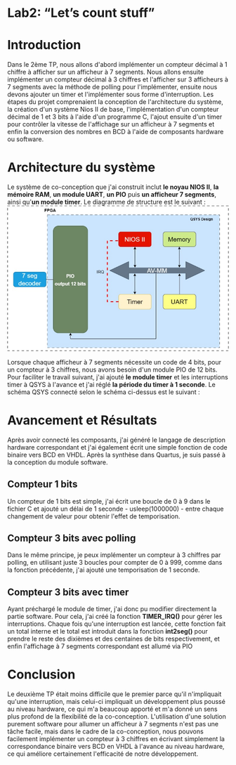 # Lab2: “Let’s count stuff”
# Introduction
Dans le 2ème TP, nous allons d'abord implémenter un compteur décimal à 1 chiffre à afficher sur un afficheur à 7 segments. 
Nous allons ensuite implémenter un compteur décimal à 3 chiffres et l'afficher sur 3 afficheurs à 7 segments avec la méthode de polling pour l'implémenter, 
ensuite nous devons ajouter un timer et l'implémenter sous forme d'interruption.
Les étapes du projet comprenaient la conception de l'architecture du système, la création d'un système Nios II de base, 
l'implémentation d'un compteur décimal de 1 et 3 bits à l'aide d'un programme C, 
l'ajout ensuite d'un timer pour contrôler la vitesse de l'affichage sur un afficheur à 7 segments 
et enfin la conversion des nombres en BCD à l'aide de composants hardware ou software.


# Architecture du système
Le système de co-conception que j'ai construit inclut **le noyau NIOS II**, **la mémoire RAM**, **un module UART**, **un PIO** puis **un afficheur 7 segments**, ainsi qu'**un module timer**. Le diagramme de structure est le suivant : 
![image](https://github.com/ESN2022/GU_LAB2/blob/main/LAB2.jpg)

Lorsque chaque afficheur à 7 segments nécessite un code de 4 bits, pour un compteur à 3 chiffres, nous avons besoin d'un module PIO de 12 bits.
Pour faciliter le travail suivant, j'ai ajouté **le module timer** et les interruptions timer à QSYS à l'avance et j'ai réglé **la période du timer à 1 seconde**.
Le schéma QSYS connecté selon le schéma ci-dessus est le suivant :

# Avancement et Résultats
Après avoir connecté les composants, j'ai généré le langage de description hardware correspondant et j'ai également écrit une simple fonction de code binaire vers BCD en VHDL. Après la synthèse dans Quartus, je suis passé à la conception du module software.

## Compteur 1 bits
Un compteur de 1 bits est simple, j'ai écrit une boucle de 0 à 9 dans le fichier C et ajouté un délai de 1 seconde - usleep(1000000) - entre chaque changement de valeur pour obtenir l'effet de temporisation.

## Compteur 3 bits avec polling
Dans le même principe, je peux implémenter un compteur à 3 chiffres par polling, en utilisant juste 3 boucles pour compter de 0 à 999, comme dans la fonction précédente, j'ai ajouté une temporisation de 1 seconde.

## Compteur 3 bits avec timer
Ayant préchargé le module de timer, j'ai donc pu modifier directement la partie software. Pour cela, j'ai créé la fonction **TIMER_IRQ()** pour gérer les interruptions. Chaque fois qu'une interruption est lancée, cette fonction fait un total interne et le total est introduit dans la fonction **int2seg()** pour prendre le reste des dixièmes et des centaines de bits respectivement, et enfin l'affichage à 7 segments correspondant est allumé via PIO


# Conclusion 
Le deuxième TP était moins difficile que le premier parce qu'il n'impliquait qu'une interruption, mais celui-ci impliquait un développement plus poussé au niveau hardware, ce qui m'a beaucoup apporté et m'a donné un sens plus profond de la flexibilité de la co-conception. L'utilisation d'une solution purement software pour allumer un afficheur à 7 segments n'est pas une tâche facile, mais dans le cadre de la co-conception, nous pouvons facilement implémenter un compteur à 3 chiffres en écrivant simplement la correspondance binaire vers BCD en VHDL à l'avance au niveau hardware, ce qui améliore certainement l'efficacité de notre développement.
